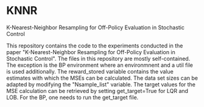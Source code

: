# KNNR
K-Nearest-Neighbor Resampling for Off-Policy Evaluation in Stochastic Control

This repository contains the code to the experiments conducted in the paper "K-Nearest-Neighbor Resampling for Off-Policy Evaluation in Stochastic Control". The files in this repository are mostly self-contained. The exception is the BP environment where an environmnent and a util file is used additionally. The reward_stored variable contains the value estimates with which the MSEs can be calculated. The data set sizes can be adapted by modifying the "Nsample_list" variable. The target values for the MSE calculation can be retrieved by setting get_target=True for LQR and LOB. For the BP, one needs to  run the get_target file.
